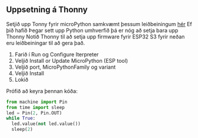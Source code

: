 ## Uppsetning á Thonny
Setjið upp Tonny fyrir microPython samkvæmt þessum leiðbeiningum [hér](https://randomnerdtutorials.com/getting-started-thonny-micropython-python-ide-esp32-esp8266/) 
Ef þið hafið Þegar sett upp Python umhverfið þá er nóg að setja bara upp Thonny
Notið Thonny til að setja upp firmware fyrir ESP32 S3 fyrir neðan eru leiðbeiningar til að gera það.
1. Farið í Run og Configure Iterpreter
2. Veljið Install or Update MicroPython (ESP tool)
3. Veljið port, MicroPythonFamily og variant
4. Veljið Install
5. Lokið

Prófið að keyra þennan kóða:
``` python
from machine import Pin
from time import sleep
led = Pin(2, Pin.OUT)
while True:
  led.value(not led.value())
  sleep(2)
```

